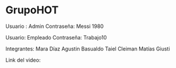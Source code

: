 # GrupoHOT


Usuario : Admin 
Contraseña: Messi 1980

Usuario: Empleado
Contraseña: Trabajo10

Integrantes:
Mara Díaz
Agustin Basualdo
Taiel Cleiman
Matías Giusti

Link del video:
